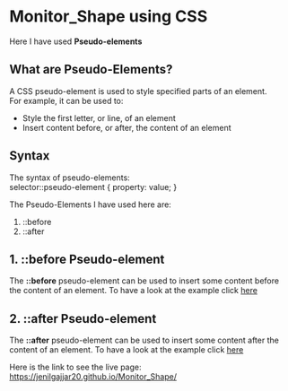 # Monitor_Shape using CSS


Here I have used <b>Pseudo-elements</b>

## What are Pseudo-Elements?
A CSS pseudo-element is used to style specified parts of an element.<br>
For example, it can be used to:<br>
<ul>
<li>Style the first letter, or line, of an element</li>
<li>Insert content before, or after, the content of an element</li>
</ul>

## Syntax
The syntax of pseudo-elements:<br>
selector::pseudo-element {
  property: value;
}


The Pseudo-Elements I have used here are: <br>
<ol>
<li>::before</li>
<li>::after</li>
</ol>

## 1. ::before Pseudo-element
The <b>::before</b> pseudo-element can be used to insert some content before the content of an element.
To have a look at the example click <a href="https://www.w3schools.com/css/tryit.asp?filename=trycss_before">here</a>

## 2. ::after Pseudo-element
The <b>::after</b> pseudo-element can be used to insert some content after the content of an element.
To have a look at the example click <a href="https://www.w3schools.com/css/tryit.asp?filename=trycss_after">here</a>


Here is the link to see the live page: https://jenilgajjar20.github.io/Monitor_Shape/
